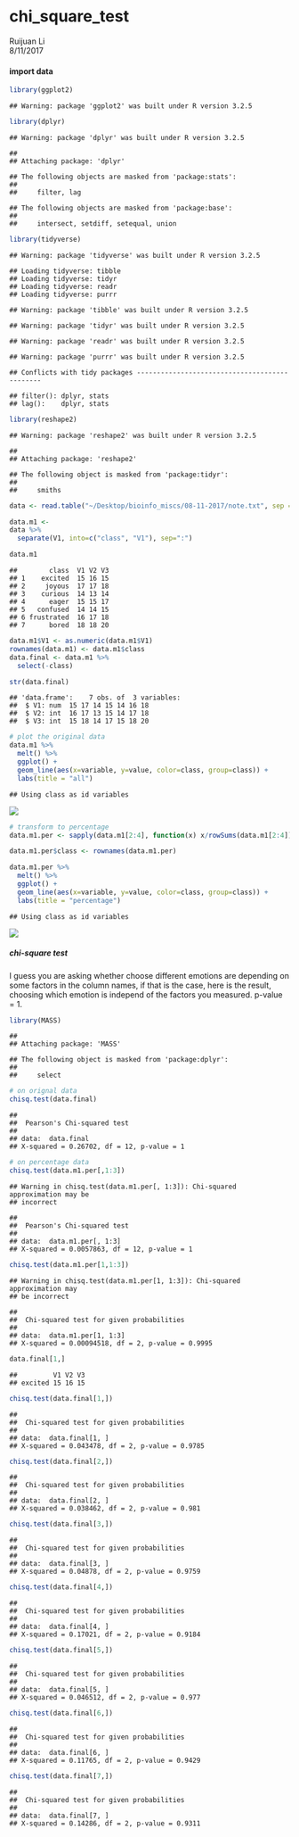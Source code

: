 # chi_square_test
Ruijuan Li  
8/11/2017  

#### import data 

```r
library(ggplot2)
```

```
## Warning: package 'ggplot2' was built under R version 3.2.5
```

```r
library(dplyr)
```

```
## Warning: package 'dplyr' was built under R version 3.2.5
```

```
## 
## Attaching package: 'dplyr'
```

```
## The following objects are masked from 'package:stats':
## 
##     filter, lag
```

```
## The following objects are masked from 'package:base':
## 
##     intersect, setdiff, setequal, union
```

```r
library(tidyverse)
```

```
## Warning: package 'tidyverse' was built under R version 3.2.5
```

```
## Loading tidyverse: tibble
## Loading tidyverse: tidyr
## Loading tidyverse: readr
## Loading tidyverse: purrr
```

```
## Warning: package 'tibble' was built under R version 3.2.5
```

```
## Warning: package 'tidyr' was built under R version 3.2.5
```

```
## Warning: package 'readr' was built under R version 3.2.5
```

```
## Warning: package 'purrr' was built under R version 3.2.5
```

```
## Conflicts with tidy packages ----------------------------------------------
```

```
## filter(): dplyr, stats
## lag():    dplyr, stats
```

```r
library(reshape2)
```

```
## Warning: package 'reshape2' was built under R version 3.2.5
```

```
## 
## Attaching package: 'reshape2'
```

```
## The following object is masked from 'package:tidyr':
## 
##     smiths
```

```r
data <- read.table("~/Desktop/bioinfo_miscs/08-11-2017/note.txt", sep = ",")

data.m1 <- 
data %>%
  separate(V1, into=c("class", "V1"), sep=":")

data.m1
```

```
##        class  V1 V2 V3
## 1    excited  15 16 15
## 2     joyous  17 17 18
## 3    curious  14 13 14
## 4      eager  15 15 17
## 5   confused  14 14 15
## 6 frustrated  16 17 18
## 7      bored  18 18 20
```

```r
data.m1$V1 <- as.numeric(data.m1$V1)
rownames(data.m1) <- data.m1$class
data.final <- data.m1 %>%
  select(-class)

str(data.final)
```

```
## 'data.frame':	7 obs. of  3 variables:
##  $ V1: num  15 17 14 15 14 16 18
##  $ V2: int  16 17 13 15 14 17 18
##  $ V3: int  15 18 14 17 15 18 20
```

```r
# plot the original data 
data.m1 %>%
  melt() %>%
  ggplot() + 
  geom_line(aes(x=variable, y=value, color=class, group=class)) +
  labs(title = "all")
```

```
## Using class as id variables
```

![](chi_square_test_yang_files/figure-html/unnamed-chunk-1-1.png)<!-- -->

```r
# transform to percentage
data.m1.per <- sapply(data.m1[2:4], function(x) x/rowSums(data.m1[2:4])) %>% as.data.frame() 

data.m1.per$class <- rownames(data.m1.per)

data.m1.per %>%
  melt() %>%
  ggplot() +
  geom_line(aes(x=variable, y=value, color=class, group=class)) +
  labs(title = "percentage")
```

```
## Using class as id variables
```

![](chi_square_test_yang_files/figure-html/unnamed-chunk-1-2.png)<!-- -->

##### chi-square test
I guess you are asking whether choose different emotions are depending on some factors in the column names, if that is the case, here is the result, choosing which emotion is independ of the factors you measured. p-value = 1. 

```r
library(MASS)
```

```
## 
## Attaching package: 'MASS'
```

```
## The following object is masked from 'package:dplyr':
## 
##     select
```

```r
# on orignal data 
chisq.test(data.final)
```

```
## 
## 	Pearson's Chi-squared test
## 
## data:  data.final
## X-squared = 0.26702, df = 12, p-value = 1
```

```r
# on percentage data 
chisq.test(data.m1.per[,1:3])  
```

```
## Warning in chisq.test(data.m1.per[, 1:3]): Chi-squared approximation may be
## incorrect
```

```
## 
## 	Pearson's Chi-squared test
## 
## data:  data.m1.per[, 1:3]
## X-squared = 0.0057863, df = 12, p-value = 1
```

```r
chisq.test(data.m1.per[1,1:3])  
```

```
## Warning in chisq.test(data.m1.per[1, 1:3]): Chi-squared approximation may
## be incorrect
```

```
## 
## 	Chi-squared test for given probabilities
## 
## data:  data.m1.per[1, 1:3]
## X-squared = 0.00094518, df = 2, p-value = 0.9995
```

```r
data.final[1,]
```

```
##         V1 V2 V3
## excited 15 16 15
```

```r
chisq.test(data.final[1,])
```

```
## 
## 	Chi-squared test for given probabilities
## 
## data:  data.final[1, ]
## X-squared = 0.043478, df = 2, p-value = 0.9785
```

```r
chisq.test(data.final[2,])
```

```
## 
## 	Chi-squared test for given probabilities
## 
## data:  data.final[2, ]
## X-squared = 0.038462, df = 2, p-value = 0.981
```

```r
chisq.test(data.final[3,])
```

```
## 
## 	Chi-squared test for given probabilities
## 
## data:  data.final[3, ]
## X-squared = 0.04878, df = 2, p-value = 0.9759
```

```r
chisq.test(data.final[4,])
```

```
## 
## 	Chi-squared test for given probabilities
## 
## data:  data.final[4, ]
## X-squared = 0.17021, df = 2, p-value = 0.9184
```

```r
chisq.test(data.final[5,])
```

```
## 
## 	Chi-squared test for given probabilities
## 
## data:  data.final[5, ]
## X-squared = 0.046512, df = 2, p-value = 0.977
```

```r
chisq.test(data.final[6,])
```

```
## 
## 	Chi-squared test for given probabilities
## 
## data:  data.final[6, ]
## X-squared = 0.11765, df = 2, p-value = 0.9429
```

```r
chisq.test(data.final[7,]) 
```

```
## 
## 	Chi-squared test for given probabilities
## 
## data:  data.final[7, ]
## X-squared = 0.14286, df = 2, p-value = 0.9311
```

